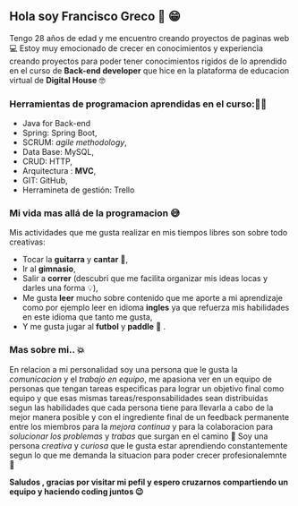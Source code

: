 ## Hola soy Francisco Greco 👋 😁
Tengo 28 años de edad y me encuentro creando proyectos de paginas web 💻
Estoy muy emocionado de crecer en conocimientos y experiencia creando proyectos para poder tener conocimientos rigidos de lo aprendido en el curso de **Back-end developer** que hice en la plataforma de educacion virtual de **Digital House** 🤓
### Herramientas de programacion aprendidas en el curso:👨‍💻
- Java for Back-end
- Spring: Spring Boot, 
- SCRUM: _agile methodology_,
- Data Base: MySQL,
- CRUD: HTTP,
- Arquitectura : **MVC**,
- GIT: GitHub,
- Herramineta de gestión: Trello
  
### Mi vida mas allá de la programacion 😅
Mis actividades que me gusta realizar en mis tiempos libres son sobre todo creativas:
- Tocar la **guitarra** y **cantar** 🙊,
 - Ir al **gimnasio**,
  - Salir a **correr** (descubri que me facilita organizar mis ideas locas y darles una forma 💡),
   - Me gusta **leer** mucho sobre contenido que me aporte a mi aprendizaje como por ejemplo leer en idioma **ingles** ya que refuerza mis habilidades en este idioma que tanto me gusta,
   - Y me gusta jugar al **futbol** y **paddle**  🎾 .

   ### Mas sobre mi.. 💥
   En relacion a mi personalidad soy una persona que le gusta la _comunicacion_ y el _trabajo en equipo_, me apasiona ver en un equipo de personas que tengan tareas especificas para lograr un objetivo final como equipo y que esas mismas tareas/responsabilidades sean distribuidas segun las habilidades que cada persona tiene para llevarla a cabo de la mejor manera posible y con el ingrediente final de un feedback permanente entre los miembros para la _mejora continua_ y para la colaboracion para _solucionar los problemas_ y _trabas_ que surgan en el camino 🔧
  Soy una persona _creativa_ y _curiosa_ que le gusta estar aprendiendo constantemente segun lo que me demanda la situacion para poder crecer profesionalemnte 📖

  **Saludos , gracias por visitar mi pefil y espero cruzarnos compartiendo un equipo y haciendo coding juntos 😉**

  



<!--
**franciscogreco96/franciscogreco96** is a ✨ _special_ ✨ repository because its `README.md` (this file) appears on your GitHub profile.

Here are some ideas to get you started:

- 🔭 I’m currently working on ...
- 🌱 I’m currently learning ...
- 👯 I’m looking to collaborate on ...
- 🤔 I’m looking for help with ...
- 💬 Ask me about ...
- 📫 How to reach me: ...
- 😄 Pronouns: ...
- ⚡ Fun fact: ...
-->
